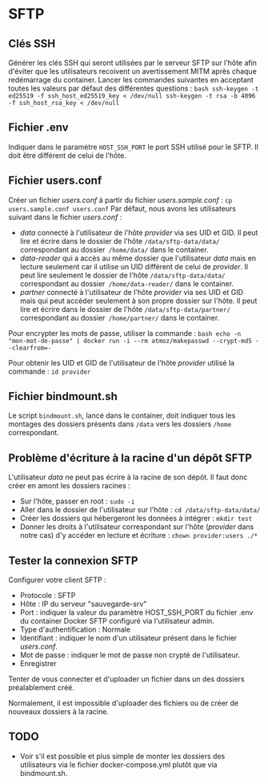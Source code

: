 # SFTP

## Clés SSH

Générer les clés SSH qui seront utilisées par le serveur SFTP sur l'hôte afin d'éviter que les
utilisateurs recoivent un avertissement MITM après chaque redémarrage du container. Lancer les
commandes suivantes en acceptant toutes les valeurs par défaut des différentes questions :
	```bash
	ssh-keygen -t ed25519 -f ssh_host_ed25519_key < /dev/null
	ssh-keygen -t rsa -b 4096 -f ssh_host_rsa_key < /dev/null
	```

## Fichier .env

Indiquer dans le paramètre `HOST_SSH_PORT` le port SSH utilisé pour le SFTP. Il doit être différent
de celui de l'hôte.

## Fichier users.conf

Créer un fichier *users.conf* à partir du fichier *users.sample.conf* : `cp users.sample.conf users.conf`
Par défaut, nous avons les utilisateurs suivant dans le fichier *users.conf* :
  - *data* connecté à l'utilisateur de l'hôte *provider* via ses UID et GID. Il peut lire et écrire dans le dossier de l'hôte `/data/sftp-data/data/` correspondant au dossier` /home/data/` dans le container.
  - *data-reader* qui a accès au même dossier que l'utilisateur *data* mais en lecture seulement car il utilise un UID différent de celui de *provider*. Il peut lire seulement le dossier de l'hôte `/data/sftp-data/data/` correspondant au dossier` /home/data-reader/` dans le container.
  - *partner* connecté à l'utilisateur de l'hôte *provider* via ses UID et GID mais qui peut accéder seulement à son propre dossier sur l'hôte. Il peut lire et écrire dans le dossier de l'hôte `/data/sftp-data/partner/` correspondant au dossier` /home/partner/` dans le container.

Pour encrypter les mots de passe, utiliser la commande :
	```bash
	echo -n "mon-mot-de-passe" | docker run -i --rm atmoz/makepasswd --crypt-md5 --clearfrom=-
	```

Pour obtenir les UID et GID de l'utilisateur de l'hôte *provider* utilisé la commande : `id provider`

## Fichier bindmount.sh

Le script `bindmount.sh`, lancé dans le container, doit indiquer tous les montages des dossiers présents dans `/data`  vers les dossiers `/home` correspondant.

## Problème d'écriture à la racine d'un dépôt SFTP

L'utilisateur *data* ne peut pas écrire à la racine de son dépôt.
Il faut donc créer en amont les dossiers racines :
- Sur l'hôte, passer en root : `sudo -i`
- Aller dans le dossier de l'utilisateur sur l'hôte : `cd /data/sftp-data/data/`
- Créer les dossiers qui hébergeront les données à intégrer : `mkdir test`
- Donner les droits à l'utilisateur correspondant sur l'hôte (*provider* dans notre cas) d'y accéder en lecture et écriture : `chown provider:users ./*`

## Tester la connexion SFTP

Configurer votre client SFTP :
- Protocole : SFTP
- Hôte : IP du serveur "sauvegarde-srv"
- Port : indiquer la valeur du paramètre HOST_SSH_PORT du fichier .env du container Docker SFTP configuré via l'utilisateur admin.
- Type d'authentification : Normale
- Identifiant : indiquer le nom d'un utilisateur présent dans le fichier *users.conf*.
- Mot de passe : indiquer le mot de passe non crypté de l'utilisateur.
- Enregistrer

Tenter de vous connecter et d'uploader un fichier dans un des dossiers préalablement créé.

Normalement, il est impossible d'uploader des fichiers ou de créer de nouveaux dossiers à la racine.

## TODO
- Voir s'il est possible et plus simple de monter les dossiers des utilisateurs via le fichier
docker-compose.yml plutôt que via bindmount.sh.
